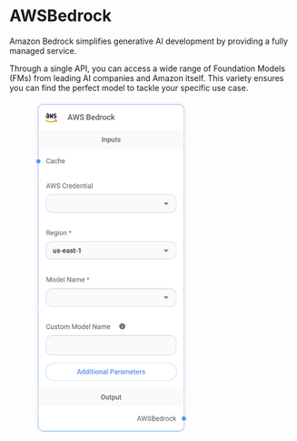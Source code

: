 # AWSBedrock

Amazon Bedrock simplifies generative AI development by providing a fully managed service.&#x20;

Through a single API, you can access a wide range of Foundation Models (FMs) from leading AI companies and Amazon itself. This variety ensures you can find the perfect model to tackle your specific use case.

<figure><img src="../../../.gitbook/assets/image (2).png" alt="" width="275"><figcaption></figcaption></figure>

